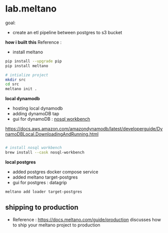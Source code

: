# lab.meltano
goal:
- create an etl pipeline between postgres to s3 bucket


**how i built this**
Reference : 
- install meltano

```bash
pip install --upgrade pip
pip install meltano

# intialize project
mkdir src
cd src
meltano init .
```
**local dynamodb**

- hosting local dynamodb
- adding dynamoDB tap
- gui for dynamoDB : [nosql workbench](https://docs.aws.amazon.com/amazondynamodb/latest/developerguide/workbench.html)

https://docs.aws.amazon.com/amazondynamodb/latest/developerguide/DynamoDBLocal.DownloadingAndRunning.html


```bash

# install nosql workbench
brew install --cask nosql-workbench
```

**local postgres**
- added postgres docker compose service
- added meltano target-postgres
- gui for postgres : datagrip

```bash
meltano add loader target-postgres
```


## shipping to production
- Reference : https://docs.meltano.com/guide/production discusses how to ship your meltano project to production
